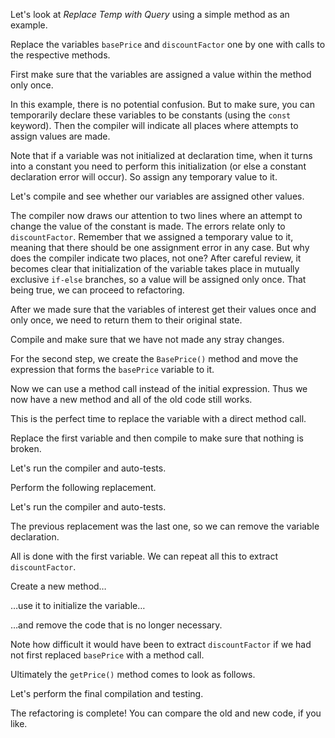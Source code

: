 Let's look at <i>Replace Temp with Query</i> using a simple method as an example.

Replace the variables <code>basePrice</code> and <code>discountFactor</code> one by one with calls to the respective methods.

First make sure that the variables are assigned a value within the method only once.

In this example, there is no potential confusion. But to make sure, you can temporarily declare these variables to be constants (using the <code>const</code> keyword). Then the compiler will indicate all places where attempts to assign values are made.

Note that if a variable was not initialized at declaration time, when it turns into a constant you need to perform this initialization (or else a constant declaration error will occur). So assign any temporary value to it.

Let's compile and see whether our variables are assigned other values.

The compiler now draws our attention to two lines where an attempt to change the value of the constant is made. The errors relate only to <code>discountFactor</code>. Remember that we assigned a temporary value to it, meaning that there should be one assignment error in any case. But why does the compiler indicate two places, not one? After careful review, it becomes clear that initialization of the variable takes place in mutually exclusive <code>if-else</code> branches, so a value will be assigned only once. That being true, we can proceed to refactoring.

After we made sure that the variables of interest get their values once and only once, we need to return them to their original state.

Compile and make sure that we have not made any stray changes.

For the second step, we create the <code>BasePrice()</code> method and move the expression that forms the <code>basePrice</code> variable to it.

Now we can use a method call instead of the initial expression. Thus we now have a new method and all of the old code still works.

This is the perfect time to replace the variable with a direct method call.

Replace the first variable and then compile to make sure that nothing is broken.

Let's run the compiler and auto-tests.

Perform the following replacement.

Let's run the compiler and auto-tests.

The previous replacement was the last one, so we can remove the variable declaration.

All is done with the first variable. We can repeat all this to extract <code>discountFactor</code>.

Create a new method…

…use it to initialize the variable…

…and remove the code that is no longer necessary.

Note how difficult it would have been to extract <code>discountFactor</code> if we had not first replaced <code>basePrice</code> with a method call.

Ultimately the <code>getPrice()</code> method comes to look as follows.

Let's perform the final compilation and testing.

The refactoring is complete! You can compare the old and new code, if you like.